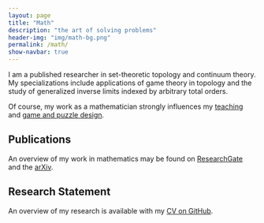 ```yaml
---
layout: page
title: "Math"
description: "the art of solving problems"
header-img: "img/math-bg.png"
permalink: /math/
show-navbar: true
---
```


I am a published researcher in
set-theoretic topology and continuum theory.
My specializations include applications
of game theory in topology and the study of generalized
inverse limits indexed by arbitrary total orders.

Of course, my work as a mathematician strongly influences my
[teaching](/teaching/) and [game and puzzle design](/puzzles/).

## Publications

An overview of my work in mathematics may be found on
[ResearchGate](https://www.researchgate.net/profile/Steven_Clontz)
and the [arXiv](https://arxiv.org/find/math/1/au:+Clontz_S/0/1/0/all/0/1).

## Research Statement

An overview of my research is available with my
[CV on GitHub](http://github.com/StevenClontz/cv).
